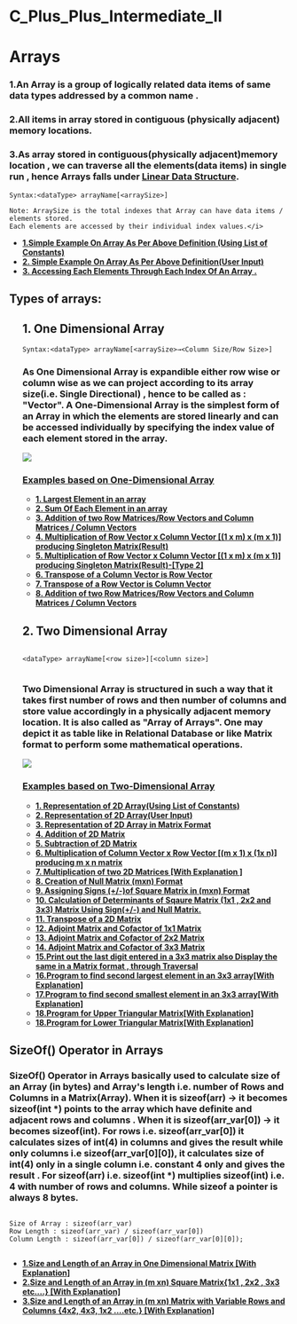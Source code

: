 # C_Plus_Plus_Intermediate_II
<h1>Arrays</h1>
<h3>1.An Array is a group of logically related data items of same data types addressed by a common name .</h3>
<h3>2.All items in array stored in contiguous (physically adjacent) memory locations. </h3>
<h3>3.As array stored in contiguous(physically adjacent)memory location , we can traverse all the elements(data items) in single run , hence Arrays falls under 
<ins>Linear Data Structure</ins>. </h3>

```Syntax: 
Syntax:<dataType> arrayName[<arraySize>]

Note: ArraySize is the total indexes that Array can have data items / elements stored. 
Each elements are accessed by their individual index values.</i>
`````
<ul>
<li> <strong> <a href="https://github.com/AvinandanBose/C_Plus_Plus_Intermediate_II/blob/main/arrays_0.cpp">1.Simple Example On Array As Per Above Definition (Using List of Constants)</a> </strong></li>
  <li> <strong> <a href="https://github.com/AvinandanBose/C_Plus_Plus_Intermediate_II/blob/main/arrays_1.cpp">2. Simple Example On Array As Per Above Definition(User Input)</a> </strong></li>
 <li> <strong> <a href="https://github.com/AvinandanBose/C_Plus_Plus_Intermediate_II/blob/main/arrays_2.cpp">3. Accessing Each Elements Through Each Index Of An Array . </a> </strong></li>
</ul>
<h2>Types of arrays:</h2>
<ul>
<h2> 1. One Dimensional Array </h2>

```Syntax: 
Syntax:<dataType> arrayName[<arraySize>→<Column Size/Row Size>]
`````
<h3>As One Dimensional Array is expandible either row wise or column wise as we can project according to its array size(i.e. Single Directional) , hence to be called as : "Vector". A One-Dimensional Array is the simplest form of an Array in which the elements are stored linearly and can be accessed individually by specifying the index value of each element stored in the array.  </h3>
<img src="https://user-images.githubusercontent.com/38869235/186314813-98da0217-08c2-4e48-8059-b02782fa350c.png">


<h3><ins>Examples based on One-Dimensional Array</ins></h3>
<ul>
  <li> <strong> <a href="https://github.com/AvinandanBose/C_Plus_Plus_Intermediate_II/blob/main/arrays_3.cpp">1. Largest Element in an array</a> </strong></li>
  <li> <strong> <a href="https://github.com/AvinandanBose/C_Plus_Plus_Intermediate_II/blob/main/arrays_4.cpp">2. Sum Of Each Element in an array</a> </strong></li>
  <li> <strong> <a href="https://github.com/AvinandanBose/C_Plus_Plus_Intermediate_II/blob/main/arrays_5.cpp">3. Addition of two Row Matrices/Row Vectors and Column Matrices / Column Vectors</a> </strong></li>
  <li> <strong> <a href="https://github.com/AvinandanBose/C_Plus_Plus_Intermediate_II/blob/main/arrays_6.cpp">4. Multiplication of Row Vector x Column Vector [(1 x m) x (m x 1)] producing Singleton Matrix(Result)</a> </strong></li>
  <li> <strong> <a href="https://github.com/AvinandanBose/C_Plus_Plus_Intermediate_II/blob/main/arrays_7.cpp">5. Multiplication of Row Vector x Column Vector [(1 x m) x (m x 1)] producing Singleton Matrix(Result)-[Type 2]</a> </strong></li>
   <li> <strong> <a href="https://github.com/AvinandanBose/C_Plus_Plus_Intermediate_II/blob/main/arrays_8.cpp">6. Transpose of a Column Vector is Row Vector</a> </strong></li>
    <li> <strong> <a href="https://github.com/AvinandanBose/C_Plus_Plus_Intermediate_II/blob/main/arrays_9.cpp">7. Transpose of a Row Vector is Column Vector</a> </strong></li>
     <li> <strong> <a href="https://github.com/AvinandanBose/C_Plus_Plus_Intermediate_II/blob/main/arrays_10.cpp">8. Addition of two Row Matrices/Row Vectors and Column Matrices / Column Vectors</a> </strong></li>
</ul>
  <h2> 2. Two Dimensional Array </h2>
  
```Syntax: 
  
<dataType> arrayName[<row size>][<column size>]
  
`````
<h3>Two Dimensional Array is structured in such a way that it takes first number of rows and then number of columns and store value accordingly in a physically adjacent memory location. It is also called as "Array of Arrays". One may depict it as table like in Relational Database or like Matrix format to perform some mathematical operations.</h3>
<img src="https://user-images.githubusercontent.com/38869235/186323357-b8a92707-3da3-443b-bc4d-c26ba71d5797.png">
<h3><ins>Examples based on Two-Dimensional Array</ins></h3>
<ul>
  <li> <strong> <a href="https://github.com/AvinandanBose/C_Plus_Plus_Intermediate_II/blob/main/two_dim_arrays_1.cpp">1. Representation of 2D Array(Using List of Constants)</a> </strong></li>
 <li> <strong> <a href="https://github.com/AvinandanBose/C_Plus_Plus_Intermediate_II/blob/main/two_dim_arrays_2.cpp">2. Representation of 2D Array(User Input)</a> </strong></li>
 <li> <strong> <a href="https://github.com/AvinandanBose/C_Plus_Plus_Intermediate_II/blob/main/two_dim_arrays_3.cpp">3. Representation of 2D Array in Matrix Format</a> </strong></li>
 <li> <strong> <a href="https://github.com/AvinandanBose/C_Plus_Plus_Intermediate_II/blob/main/two_dim_arrays_4.cpp">4. Addition of 2D Matrix </a> </strong></li>
 <li> <strong> <a href="https://github.com/AvinandanBose/C_Plus_Plus_Intermediate_II/blob/main/two_dim_arrays_5.cpp">5. Subtraction of 2D Matrix </a> </strong></li>
  <li> <strong> <a href="https://github.com/AvinandanBose/C_Plus_Plus_Intermediate_II/blob/main/two_dim_arrays_6.cpp">6. Multiplication of Column Vector x Row Vector [(m x 1) x (1x n)] producing m x n matrix</a> </strong></li>
  <li> <strong> <a href="https://github.com/AvinandanBose/C_Plus_Plus_Intermediate_II/blob/main/two_dim_arrays_7.cpp">7. Multiplication of two 2D Matrices [With Explanation ] </a> </strong></li>
 <li> <strong> <a href="https://github.com/AvinandanBose/C_Plus_Plus_Intermediate_II/blob/main/two_dim_arrays_8.cpp">8. Creation of Null Matrix (mxn) Format </a> </strong></li>
 <li> <strong> <a href="https://github.com/AvinandanBose/C_Plus_Plus_Intermediate_II/blob/main/two_dim_arrays_9.cpp">9. Assigning Signs (+/-)of Square Matrix in (mxn) Format </a> </strong></li>
<li> <strong> <a href="https://github.com/AvinandanBose/C_Plus_Plus_Intermediate_II/blob/main/two_dim_arrays_10.cpp">10. Calculation of Determinants of Sqaure Matrix (1x1 , 2x2 and 3x3) Matrix Using Sign(+/-) and Null Matrix. </a> </strong></li>
<li> <strong> <a href="https://github.com/AvinandanBose/C_Plus_Plus_Intermediate_II/blob/main/two_dim_arrays_11.cpp">11. Transpose of a 2D Matrix </a> </strong></li>
<li> <strong> <a href="https://github.com/AvinandanBose/C_Plus_Plus_Intermediate_II/blob/main/two_dim_arrays_12.cpp">12. Adjoint Matrix and Cofactor of 1x1 Matrix </a> </strong></li>
<li> <strong> <a href="https://github.com/AvinandanBose/C_Plus_Plus_Intermediate_II/blob/main/two_dim_arrays_13.cpp">13. Adjoint Matrix and Cofactor of 2x2 Matrix </a> </strong></li>
<li> <strong> <a href="https://github.com/AvinandanBose/C_Plus_Plus_Intermediate_II/blob/main/two_dim_arrays_14.cpp">14. Adjoint Matrix and Cofactor of 3x3 Matrix </a> </strong></li>
<li> <strong> <a href="https://github.com/AvinandanBose/C_Plus_Plus_Intermediate_II/blob/main/two_dim_arrays_15.cpp">15.Print out the last digit entered in a 3x3 matrix also Display the same in a Matrix format , through Traversal </a> </strong></li>

<li> <strong> <a href="https://github.com/AvinandanBose/C_Plus_Plus_Intermediate_II/blob/main/two_dim_arrays_9.cpp">16.Program to find second largest element in an 3x3 array[With Explanation]</a> </strong></li>

<li> <strong> <a href="https://github.com/AvinandanBose/C_Plus_Plus_Intermediate_II/blob/main/two_dim_arrays_9.cpp">17.Program to find second smallest element in an 3x3 array[With Explanation]</a> </strong></li>

<li> <strong> <a href="https://github.com/AvinandanBose/C_Plus_Plus_Intermediate_II/blob/main/two_dim_arrays_22.cpp">18.Program for Upper Triangular Matrix[With Explanation]</a> </strong></li>

<li> <strong> <a href="https://github.com/AvinandanBose/C_Plus_Plus_Intermediate_II/blob/main/two_dim_arrays_23.cpp">18.Program for Lower Triangular Matrix[With Explanation]</a> </strong></li>

</ul>
</ul>
<h2> SizeOf() Operator in Arrays </h2>
<h3> SizeOf() Operator in Arrays basically used to calculate size of an Array (in bytes) and Array's length i.e. number of Rows and Columns in a Matrix(Array). When it is sizeof(arr) → it becomes sizeof(int *) points to the array which have definite and adjacent rows and columns . When it is sizeof(arr_var[0]) → it becomes sizeof(int). For rows i.e. sizeof(arr_var[0]) it calculates  sizes of int(4) in columns and gives the result while only columns i.e sizeof(arr_var[0][0]), it calculates size of int(4) only in a single column i.e. constant 4 only and gives the result . For sizeof(arr) i.e. sizeof(int *) multiplies sizeof(int) i.e. 4 with number of rows and columns. While sizeof a pointer is always 8 bytes.   </h3>
  
```Syntax: 
  
Size of Array : sizeof(arr_var)
Row Length : sizeof(arr_var) / sizeof(arr_var[0])
Column Length : sizeof(arr_var[0]) / sizeof(arr_var[0][0]);  
  
`````
  
<ul>
<li> <strong> <a href="https://github.com/AvinandanBose/C_Plus_Plus_Intermediate_II/blob/main/arrays_11.cpp">1.Size and Length of an Array in One Dimensional Matrix [With Explanation]</a> </strong></li>

<li> <strong> <a href="https://github.com/AvinandanBose/C_Plus_Plus_Intermediate_II/blob/main/two_dim_arrays_20.cpp">2.Size and Length of an Array in (m xn) Square Matrix{1x1 , 2x2 , 3x3 etc....} [With Explanation]</a> </strong></li>

<li> <strong> <a href="https://github.com/AvinandanBose/C_Plus_Plus_Intermediate_II/blob/main/two_dim_arrays_21.cpp">3.Size and Length of an Array in (m xn)  Matrix with Variable Rows and Columns {4x2, 4x3, 1x2 ....etc.} [With Explanation]</a> </strong></li>

</ul>

